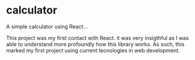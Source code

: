 # calculator
A simple calculator using React...

This project was my first contact with React. it was very insigthful as I was able to understand more profoundly how this library works.
As such, this marked my first project using current tecnologies in web development.
